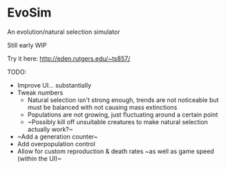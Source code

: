 # EvoSim
An evolution/natural selection simulator

Still early WIP

Try it here: http://eden.rutgers.edu/~ts857/

TODO:
- Improve UI... substantially
- Tweak numbers
  - Natural selection isn't strong enough, trends are not noticeable but must be balanced with not causing mass extinctions
  - Populations are not growing, just fluctuating around a certain point
  - ~Possibly kill off unsuitable creatures to make natural selection actually work?~
- ~Add a generation counter~
- Add overpopulation control
- Allow for custom reproduction & death rates ~as well as game speed (within the UI)~
